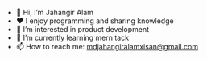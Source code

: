 - 👋 Hi, I’m Jahangir Alam
- ♥️ I enjoy programming and sharing knowledge
- 👀 I’m interested in product development
- 🌱 I’m currently learning mern tack
- 📫 How to reach me: mdjahangiralamxisan@gmail.com
